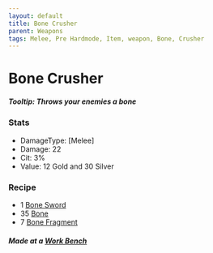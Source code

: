 ```yaml
---
layout: default
title: Bone Crusher
parent: Weapons
tags: Melee, Pre Hardmode, Item, weapon, Bone, Crusher
---
```


# Bone Crusher

##### Tooltip: *Throws your enemies a bone*

### Stats
- DamageType: [Melee]
- Damage: 22
- Cit: 3%
- Value: 12 Gold and 30 Silver

### Recipe
- 1 [Bone Sword](https://terraria.gamepedia.com/Bone_Sword)
- 35 [Bone](https://terraria.gamepedia.com/Bone)
- 7 [Bone Fragment](https://ricklugtigheid.github.io/SupernovaMod/docs/items/materials/bone_fragment)

##### Made at a [Work Bench](https://terraria.gamepedia.com/Work_Benches)